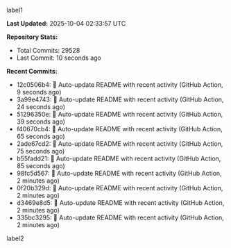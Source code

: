 
label1 
<!-- ACTIVITY_START -->
**Last Updated:** 2025-10-04 02:33:57 UTC

**Repository Stats:**
- Total Commits: 29528
- Last Commit: 10 seconds ago

**Recent Commits:**
- 12c0506b4: 🤖 Auto-update README with recent activity (GitHub Action, 9 seconds ago)
- 3a99e4743: 🤖 Auto-update README with recent activity (GitHub Action, 24 seconds ago)
- 51296350e: 🤖 Auto-update README with recent activity (GitHub Action, 39 seconds ago)
- f40670cb4: 🤖 Auto-update README with recent activity (GitHub Action, 65 seconds ago)
- 2ade67cd2: 🤖 Auto-update README with recent activity (GitHub Action, 75 seconds ago)
- b55fadd21: 🤖 Auto-update README with recent activity (GitHub Action, 85 seconds ago)
- 98fc5d567: 🤖 Auto-update README with recent activity (GitHub Action, 2 minutes ago)
- 0f20b329d: 🤖 Auto-update README with recent activity (GitHub Action, 2 minutes ago)
- d3469e8d5: 🤖 Auto-update README with recent activity (GitHub Action, 2 minutes ago)
- 335bc3295: 🤖 Auto-update README with recent activity (GitHub Action, 2 minutes ago)
<!-- ACTIVITY_END -->

label2
